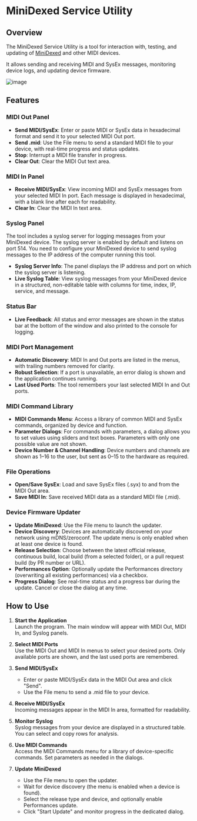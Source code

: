 # MiniDexed Service Utility

## Overview

The MiniDexed Service Utility is a tool for interaction with, testing, and updating of [MiniDexed](https://github.com/probonopd/MiniDexed) and other MIDI devices. 

It allows sending and receiving MIDI and SysEx messages, monitoring device logs, and updating device firmware.

![image](https://github.com/user-attachments/assets/5cfe3a3e-b405-49a2-a72c-3052a35d60f9)

## Features

### MIDI Out Panel
- **Send MIDI/SysEx**: Enter or paste MIDI or SysEx data in hexadecimal format and send it to your selected MIDI Out port.
- **Send .mid**: Use the File menu to send a standard MIDI file to your device, with real-time progress and status updates.
- **Stop**: Interrupt a MIDI file transfer in progress.
- **Clear Out**: Clear the MIDI Out text area.

### MIDI In Panel
- **Receive MIDI/SysEx**: View incoming MIDI and SysEx messages from your selected MIDI In port. Each message is displayed in hexadecimal, with a blank line after each for readability.
- **Clear In**: Clear the MIDI In text area.

### Syslog Panel

The tool includes a syslog server for logging messages from your MiniDexed device. The syslog server is enabled by default and listens on port 514.
You need to configure your MiniDexed device to send syslog messages to the IP address of the computer running this tool.

- **Syslog Server Info**: The panel displays the IP address and port on which the syslog server is listening.
- **Live Syslog Table**: View syslog messages from your MiniDexed device in a structured, non-editable table with columns for time, index, IP, service, and message.

### Status Bar
- **Live Feedback**: All status and error messages are shown in the status bar at the bottom of the window and also printed to the console for logging.

### MIDI Port Management
- **Automatic Discovery**: MIDI In and Out ports are listed in the menus, with trailing numbers removed for clarity.
- **Robust Selection**: If a port is unavailable, an error dialog is shown and the application continues running.
- **Last Used Ports**: The tool remembers your last selected MIDI In and Out ports.

### MIDI Command Library
- **MIDI Commands Menu**: Access a library of common MIDI and SysEx commands, organized by device and function.
- **Parameter Dialogs**: For commands with parameters, a dialog allows you to set values using sliders and text boxes. Parameters with only one possible value are not shown.
- **Device Number & Channel Handling**: Device numbers and channels are shown as 1–16 to the user, but sent as 0–15 to the hardware as required.

### File Operations
- **Open/Save SysEx**: Load and save SysEx files (.syx) to and from the MIDI Out area.
- **Save MIDI In**: Save received MIDI data as a standard MIDI file (.mid).

### Device Firmware Updater
- **Update MiniDexed**: Use the File menu to launch the updater.
- **Device Discovery**: Devices are automatically discovered on your network using mDNS/zeroconf. The update menu is only enabled when at least one device is found.
- **Release Selection**: Choose between the latest official release, continuous build, local build (from a selected folder), or a pull request build (by PR number or URL).
- **Performances Option**: Optionally update the Performances directory (overwriting all existing performances) via a checkbox.
- **Progress Dialog**: See real-time status and a progress bar during the update. Cancel or close the dialog at any time.

## How to Use

1. **Start the Application**  
   Launch the program. The main window will appear with MIDI Out, MIDI In, and Syslog panels.

2. **Select MIDI Ports**  
   Use the MIDI Out and MIDI In menus to select your desired ports. Only available ports are shown, and the last used ports are remembered.

3. **Send MIDI/SysEx**  
   - Enter or paste MIDI/SysEx data in the MIDI Out area and click "Send".
   - Use the File menu to send a .mid file to your device.

4. **Receive MIDI/SysEx**  
   Incoming messages appear in the MIDI In area, formatted for readability.

5. **Monitor Syslog**  
   Syslog messages from your device are displayed in a structured table. You can select and copy rows for analysis.

6. **Use MIDI Commands**  
   Access the MIDI Commands menu for a library of device-specific commands. Set parameters as needed in the dialogs.

7. **Update MiniDexed**  
   - Use the File menu to open the updater.
   - Wait for device discovery (the menu is enabled when a device is found).
   - Select the release type and device, and optionally enable Performances update.
   - Click "Start Update" and monitor progress in the dedicated dialog.
